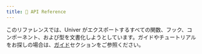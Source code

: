 ```yaml
---
title: 🔌 API Reference
---
```


このリファレンスでは、Univer がエクスポートするすべての関数、フック、コンポーネント、および型を文書化しようとしています。ガイドやチュートリアルをお探しの場合は、[ガイド](/ja-jp/guides/introduction)セクションをご参照ください。
